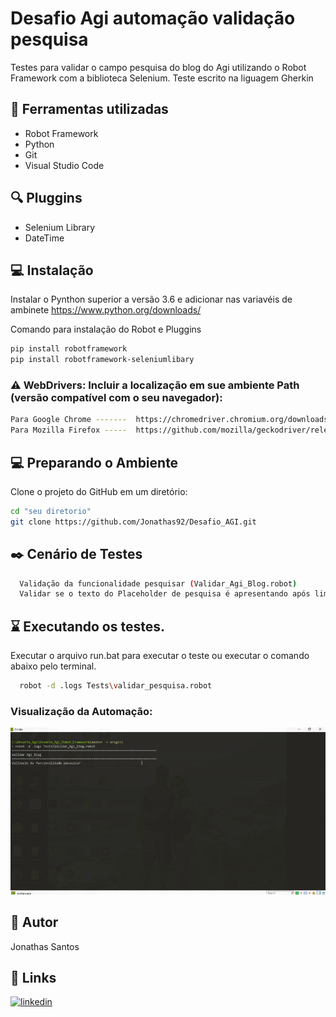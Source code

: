 
# Desafio Agi automação validação pesquisa

Testes para validar o campo pesquisa do blog do Agi utilizando o Robot Framework com a biblioteca Selenium. Teste escrito na liguagem Gherkin
## :wrench: Ferramentas utilizadas

- Robot Framework
- Python
- Git
- Visual Studio Code
    
## :mag: Pluggins

- Selenium Library
- DateTime

## :computer: Instalação

Instalar o Pynthon superior a versão 3.6 e adicionar nas variavéis de ambinete
https://www.python.org/downloads/

Comando para instalação do Robot e Pluggins

```bash
pip install robotframework
pip install robotframework-seleniumlibary
```

### ⚠️ WebDrivers: Incluir a localização em sue ambiente Path (versão compatível com o seu navegador):

```bash
Para Google Chrome -------  https://chromedriver.chromium.org/downloads
Para Mozilla Firefox -----  https://github.com/mozilla/geckodriver/releases
```

## :computer: Preparando o Ambiente


Clone o projeto do GitHub em um diretório:

```bash
cd "seu diretorio"
git clone https://github.com/Jonathas92/Desafio_AGI.git
```

## :black_nib: Cenário de Testes

```bash
  Validação da funcionalidade pesquisar (Validar_Agi_Blog.robot)
  Validar se o texto do Placeholder de pesquisa é apresentando após limpeza do texto no campo (Validar_Agi_Blog.robot)
```

## :hourglass: Executando os testes.

Executar o arquivo run.bat para executar o teste ou executar o comando abaixo pelo terminal.

```bash
  robot -d .logs Tests\validar_pesquisa.robot
```
### Visualização da Automação:
<img src="https://github.com/Jonathas92/Desafio_AGI/blob/master/Videos/Automacao_AGI.gif"/>

## 🚀 Autor
Jonathas Santos


## 🔗 Links
[![linkedin](https://img.shields.io/badge/linkedin-0A66C2?style=for-the-badge&logo=linkedin&logoColor=white)](https://www.linkedin.com/in/jonathasbsantos)
